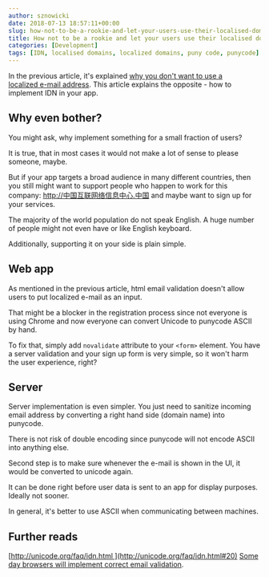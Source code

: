 ```yaml
---
author: sznowicki
date: 2018-07-13 18:57:11+00:00
slug: how-not-to-be-a-rookie-and-let-your-users-use-their-localised-domains
title: How not to be a rookie and let your users use their localised domains
categories: [Development]
tags: [IDN, localised domains, localized domains, puny code, punycode]
---
```


In the previous article, it's explained [why you don't want to use a localized e-mail address](https://nowicki.io/why-you-dont-want-e-mail-in-internationalised-domain/). This article explains the opposite - how to implement IDN in your app.


## Why even bother?


You might ask, why implement something for a small fraction of users?

It is true, that in most cases it would not make a lot of sense to please someone, maybe.

But if your app targets a broad audience in many different countries, then you still might want to support people who happen to work for this company: http://中国互联网络信息中心.中国 and maybe want to sign up for your services.

The majority of the world population do not speak English. A huge number of people might not even have or like English keyboard.

Additionally, supporting it on your side is plain simple.



## Web app



As mentioned in the previous article, html email validation doesn't allow users to put localized e-mail as an input.

That might be a blocker in the registration process since not everyone is using Chrome and now everyone can convert Unicode to punycode ASCII by hand.

To fix that, simply add `novalidate` attribute to your `<form>` element. You have a server validation and your sign up form is very simple, so it won't harm the user experience, right?



## Server



Server implementation is even simpler. You just need to sanitize incoming email address by converting a right hand side (domain name) into punycode.

There is not risk of double encoding since punycode will not encode ASCII into anything else.

Second step is to make sure whenever the e-mail is shown in the UI, it would be converted to unicode again.

It can be done right before user data is sent to an app for display purposes. Ideally not sooner.

In general, it's better to use ASCII when communicating between machines.



## Further reads



[http://unicode.org/faq/idn.html ](http://unicode.org/faq/idn.html#20)
[Some day browsers will implement correct email validation](https://github.com/w3c/html/pull/1163).
